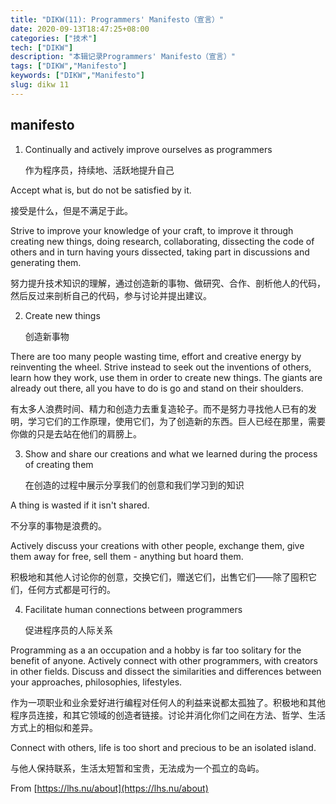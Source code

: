 ```yaml
---
title: "DIKW(11): Programmers' Manifesto（宣言）"
date: 2020-09-13T18:47:25+08:00
categories: ["技术"]
tech: ["DIKW"]
description: "本辑记录Programmers' Manifesto（宣言）"
tags: ["DIKW","Manifesto"]
keywords: ["DIKW","Manifesto"]
slug: dikw 11
---
```


## manifesto

1. Continually and actively improve ourselves as programmers

    作为程序员，持续地、活跃地提升自己

Accept what is, but do not be satisfied by it.

接受是什么，但是不满足于此。

Strive to improve your knowledge of your craft, to improve it through creating new things, doing research, collaborating, dissecting the code of others and in turn having yours dissected, taking part in discussions and generating them.

努力提升技术知识的理解，通过创造新的事物、做研究、合作、剖析他人的代码，然后反过来剖析自己的代码，参与讨论并提出建议。

2. Create new things

    创造新事物

There are too many people wasting time, effort and creative energy by reinventing the wheel. Strive instead to seek out the inventions of others, learn how they work, use them in order to create new things. The giants are already out there, all you have to do is go and stand on their shoulders.

有太多人浪费时间、精力和创造力去重复造轮子。而不是努力寻找他人已有的发明，学习它们的工作原理，使用它们，为了创造新的东西。巨人已经在那里，需要你做的只是去站在他们的肩膀上。

3. Show and share our creations and what we learned during the process of creating them

    在创造的过程中展示分享我们的创意和我们学习到的知识

A thing is wasted if it isn't shared.

不分享的事物是浪费的。

Actively discuss your creations with other people, exchange them, give them away for free, sell them - anything but hoard them.

积极地和其他人讨论你的创意，交换它们，赠送它们，出售它们——除了囤积它们，任何方式都是可行的。

4. Facilitate human connections between programmers

    促进程序员的人际关系

Programming as a an occupation and a hobby is far too solitary for the benefit of anyone. Actively connect with other programmers, with creators in other fields. Discuss and dissect the similarities and differences between your approaches, philosophies, lifestyles.

作为一项职业和业余爱好进行编程对任何人的利益来说都太孤独了。积极地和其他程序员连接，和其它领域的创造者链接。讨论并消化你们之间在方法、哲学、生活方式上的相似和差异。

Connect with others, life is too short and precious to be an isolated island.

与他人保持联系，生活太短暂和宝贵，无法成为一个孤立的岛屿。

From [https://lhs.nu/about](https://lhs.nu/about)